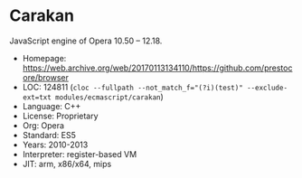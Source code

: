 # Carakan

JavaScript engine of Opera 10.50 – 12.18.

* Homepage:    https://web.archive.org/web/20170113134110/https://github.com/prestocore/browser
* LOC:         124811 (`cloc --fullpath --not_match_f="(?i)(test)" --exclude-ext=txt modules/ecmascript/carakan`)
* Language:    C++
* License:     Proprietary
* Org:         Opera
* Standard:    ES5
* Years:       2010-2013
* Interpreter: register-based VM
* JIT:         arm, x86/x64, mips
